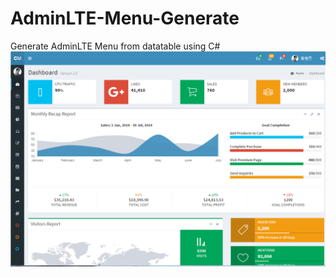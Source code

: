 # AdminLTE-Menu-Generate
 Generate AdminLTE Menu from datatable using C#
 ![adminlte](adminlte.png)
